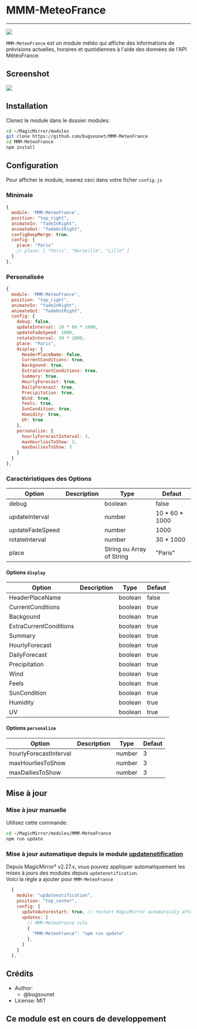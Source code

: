 # MMM-MeteoFrance
---

![](https://github.com/bugsounet/MMM-MeteoFrance/blob/dev/resources/logo.png?raw=true)

`MMM-MeteoFrance` est un module météo qui affiche des informations de prévisions actuelles, horaires et quotidiennes à l'aide des données de l'API MétéoFrance.

## Screenshot

![](https://raw.githubusercontent.com/bugsounet/MMM-MeteoFrance/dev/screenshot.png)

## Installation

Clonez le module dans le dossier modules:
```sh
cd ~/MagicMirror/modules
git clone https://github.com/bugsounet/MMM-MeteoFrance
cd MMM-MeteoFrance
npm install
```

## Configuration
Pour afficher le module, inserez ceci dans votre ficher `config.js`

### Minimale

```js
{
  module: 'MMM-MeteoFrance',
  position: "top_right",
  animateIn: "fadeInRight",
  animateOut: "fadeOutRight",
  configDeepMerge: true,
  config: {
    place: "Paris"
    // place: [ "Paris", "Marseille", "Lille" ]
  }
},
```

### Personalisée

```js
{
  module: 'MMM-MeteoFrance',
  position: "top_right",
  animateIn: "fadeInRight",
  animateOut: "fadeOutRight",
  config: {
    debug: false,
    updateInterval: 10 * 60 * 1000,
    updateFadeSpeed: 1000,
    rotateInterval: 30 * 1000,
    place: "Paris",
    display: {
      HeaderPlaceName: false,
      CurrentConditions: true,
      Backgound: true,
      ExtraCurrentConditions: true,
      Summary: true,
      HourlyForecast: true,
      DailyForecast: true,
      Precipitation: true,
      Wind: true,
      Feels: true,
      SunCondition: true,
      Humidity: true,
      UV: true
    },
    personalize: {
      hourlyForecastInterval: 3,
      maxHourliesToShow: 3,
      maxDailiesToShow: 3
    }
  }
},
```

### Caractéristiques des Options

| Option  | Description | Type | Defaut |
| ------- | --- | --- | --- |
| debug | | boolean | false |
| updateInterval | | number |  10 * 60 * 1000 |
| updateFadeSpeed | | number | 1000 |
| rotateInterval | | number | 30 * 1000 |
| place | | String ou Array of String | "Paris" |

#### Options `display`

| Option  | Description | Type | Defaut |
| ------- | --- | --- | --- |
| HeaderPlaceName | | boolean | false |
| CurrentConditions | | boolean | true |
| Backgound | | boolean |  true |
| ExtraCurrentConditions | | boolean | true |
| Summary | | boolean | true |
| HourlyForecast | | boolean | true |
| DailyForecast | | boolean | true |
| Precipitation | | boolean | true |
| Wind | | boolean | true |
| Feels | | boolean | true |
| SunCondition | | boolean | true |
| Humidity | | boolean | true |
| UV | | boolean | true |

#### Options `personalize`

| Option  | Description | Type | Defaut |
| ------- | --- | --- | --- |
| hourlyForecastInterval | | number | 3 |
| maxHourliesToShow | | number | 3 |
| maxDailiesToShow | | number |3 |

## Mise à jour

### Mise à jour manuelle

Utilisez cette commande:
```sh
cd ~/MagicMirror/modules/MMM-MeteoFrance
npm run update
```

### Mise à jour automatique depuis le module [updatenotification](https://develop.docs.magicmirror.builders/modules/updatenotification.html)

Depuis MagicMirror² v2.27.x, vous pouvez appliquer automatiquement les mises à jours des modules depuis `updatenotification`.<br>
Voici la règle a ajouter pour `MMM-MeteoFrance`

```js
  {
    module: "updatenotification",
    position: "top_center",
    config: {
      updateAutorestart: true, // restart MagicMirror automaticaly after update
      updates: [
        // MMM-MeteoFrance rule
        {
          "MMM-MeteoFrance": "npm run update"
        },
      ]
    }
  },
```

## Crédits
  * Author:
    * @bugsounet
  * License: MIT

## Ce module est en cours de developpement
